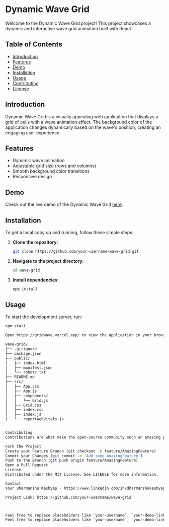 # Dynamic Wave Grid

Welcome to the Dynamic Wave Grid project! This project showcases a dynamic and interactive wave grid animation built with React.

## Table of Contents

- [Introduction](#introduction)
- [Features](#features)
- [Demo](#demo)
- [Installation](#installation)
- [Usage](#usage)
- [Contributing](#contributing)
- [License](#license)

## Introduction

Dynamic Wave Grid is a visually appealing web application that displays a grid of cells with a wave animation effect. The background color of the application changes dynamically based on the wave's position, creating an engaging user experience.

## Features

- Dynamic wave animation
- Adjustable grid size (rows and columns)
- Smooth background color transitions
- Responsive design

## Demo

Check out the live demo of the Dynamic Wave Grid [here](https://your-demo-link.com).

## Installation

To get a local copy up and running, follow these simple steps:

1. **Clone the repository:**

    ```sh
    git clone https://github.com/your-username/wave-grid.git
    ```

2. **Navigate to the project directory:**

    ```sh
    cd wave-grid
    ```

3. **Install dependencies:**

    ```sh
    npm install
    ```

## Usage

To start the development server, run:

```sh
npm start

Open https://gridwave.vercel.app/ to view the application in your browser.

wave-grid/
├── .gitignore
├── package.json
├── public/
│   ├── index.html
│   ├── manifest.json
│   └── robots.txt
├── README.md
├── src/
│   ├── App.css
│   ├── App.js
│   ├── components/
│   │   └── Grid.js
│   ├── Grid.css
│   ├── index.css
│   ├── index.js
│   └── reportWebVitals.js


Contributing
Contributions are what make the open-source community such an amazing place to learn, inspire, and create. Any contributions you make are greatly appreciated.

Fork the Project
Create your Feature Branch (git checkout -b feature/AmazingFeature)
Commit your Changes (git commit -m 'Add some AmazingFeature')
Push to the Branch (git push origin feature/AmazingFeature)
Open a Pull Request
License
Distributed under the MIT License. See LICENSE for more information.

Contact
Your Dharmanshu Kashyap - https://www.linkedin.com/in/dharmanshukashyap/ - Dharmanshukashyap30@gmail.com

Project Link: https://github.com/your-username/wave-grid



Feel free to replace placeholders like `your-username`, `your-demo-link`, `your-twitter-handle`, and `your-email@example.com` with your actual information.
Feel free to replace placeholders like `your-username`, `your-demo-link`, `your-twitter-handle`, and `your-email@example.com` with your actual information.
